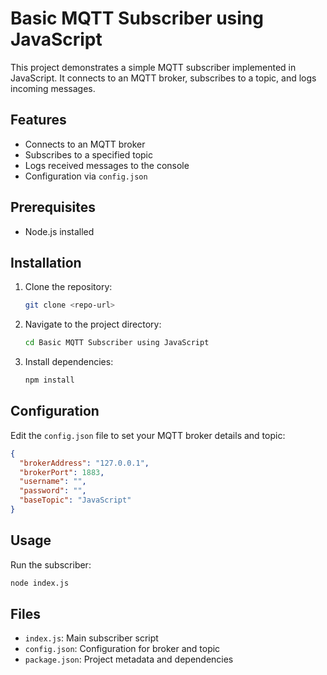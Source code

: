 # Basic MQTT Subscriber using JavaScript

This project demonstrates a simple MQTT subscriber implemented in JavaScript. It connects to an MQTT broker, subscribes to a topic, and logs incoming messages.

## Features
- Connects to an MQTT broker
- Subscribes to a specified topic
- Logs received messages to the console
- Configuration via `config.json`

## Prerequisites
- Node.js installed

## Installation
1. Clone the repository:
   ```sh
   git clone <repo-url>
   ```
2. Navigate to the project directory:
   ```sh
   cd Basic MQTT Subscriber using JavaScript
   ```
3. Install dependencies:
   ```sh
   npm install
   ```

## Configuration
Edit the `config.json` file to set your MQTT broker details and topic:
```json
{
  "brokerAddress": "127.0.0.1",
  "brokerPort": 1883,
  "username": "",
  "password": "",
  "baseTopic": "JavaScript"
}

```

## Usage
Run the subscriber:
```sh
node index.js
```

## Files
- `index.js`: Main subscriber script
- `config.json`: Configuration for broker and topic
- `package.json`: Project metadata and dependencies
